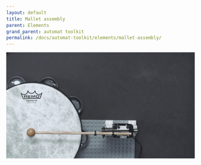 ```yaml
---
layout: default
title: Mallet assembly
parent: Elements
grand_parent: automat toolkit
permalink: /docs/automat-toolkit/elements/mallet-assembly/
---
```



![automat toolkit mallet](../../images/dada_mallet.gif)